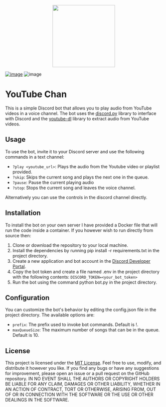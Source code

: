 <p align="center">
   <img src="https://raw.githubusercontent.com/cesar-yoab/youtube-chan/main/.github/youtube-chan-github.png" width="200">
</p>

[![image](https://img.shields.io/github/license/cesar-yoab/youtube-chan)](https://github.com/cesar-yoab/youtube-chan/blob/main/LICENSE)
![image](https://img.shields.io/badge/docker--build-passing-green)

# YouTube Chan
This is a simple Discord bot that allows you to play audio from YouTube videos in a voice channel. The bot uses the 
[discord.py](https://github.com/Rapptz/discord.py) library to interface with Discord and the [youtube-dl](https://github.com/ytdl-org/youtube-dl/) 
library to extract audio from YouTube videos.

## Usage

To use the bot, invite it to your Discord server and use the following commands in a text channel:

- `?play <youtube_url>`: Plays the audio from the Youtube video or playlist provided.
- `?skip`: Skips the current song and plays the next one in the queue.
- `?pause`: Pause the current playing audio
- `?stop`: Stops the current song and leaves the voice channel.

Alternatively you can use the controls in the discord channel directly.

## Installation

To install the bot on your own server I have provided a Docker file that will run the code inside a container.
If you however wish to run directly from source then:

1. Clone or download the repository to your local machine.
2. Install the dependencies by running pip install -r requirements.txt in the project directory.
3. Create a new application and bot account in the [Discord Developer Portal](https://discord.com/developers/applications).
4. Copy the bot token and create a file named .env in the project directory with the following contents: `DISCORD_TOKEN=<your_bot_token>`
5. Run the bot using the command python bot.py in the project directory.

## Configuration
You can customize the bot's behavior by editing the config.json file in the project directory. The available options are:

- `prefix`: The prefix used to invoke bot commands. Default is !.
- `maxQueueSize`: The maximum number of songs that can be in the queue. Default is 10.

## License
This project is licensed under the [MIT License](https://github.com/cesar-yoab/youtube-chan/blob/main/LICENSE). 
Feel free to use, modify, and distribute it however you like. 
If you find any bugs or have any suggestions for improvement, please open an issue or a pull request on the GitHub repository. 
IN NO EVENT SHALL THE
AUTHORS OR COPYRIGHT HOLDERS BE LIABLE FOR ANY CLAIM, DAMAGES OR OTHER
LIABILITY, WHETHER IN AN ACTION OF CONTRACT, TORT OR OTHERWISE, ARISING FROM,
OUT OF OR IN CONNECTION WITH THE SOFTWARE OR THE USE OR OTHER DEALINGS IN THE
SOFTWARE.